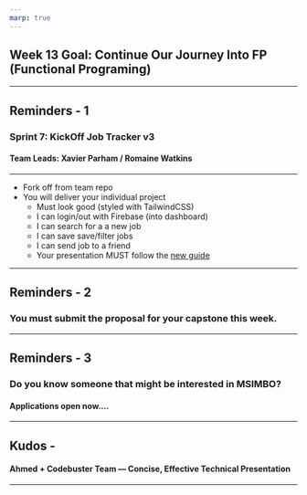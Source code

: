 ```yaml
---
marp: true
---
```


## Week 13 Goal: Continue Our Journey Into FP (Functional Programing)

----

## Reminders - 1

### Sprint 7: KickOff Job Tracker v3
#### Team Leads: Xavier Parham / Romaine Watkins

----

- Fork off from team repo
- You will deliver your individual project
	- Must look good (styled with TailwindCSS)
	- I can login/out with Firebase (into dashboard)
	- I can search for a a new job
	- I can save save/filter jobs
	- I can send job to a friend
	- Your presentation MUST follow the [new guide](https://kb.auth.africa/s/share/5104030/tyi6uoqv6xllr7843yg0)

----

## Reminders - 2

### You must submit the proposal for your capstone this week.

----

## Reminders - 3
### Do you know someone that might be interested in MSIMBO?
#### Applications open now....

----

## Kudos -
#### Ahmed + Codebuster Team — Concise, Effective Technical Presentation


----
